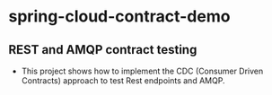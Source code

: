 # spring-cloud-contract-demo 
## REST and AMQP contract testing
- This project shows how to implement the CDC (Consumer Driven Contracts) approach to test Rest endpoints and AMQP. 

